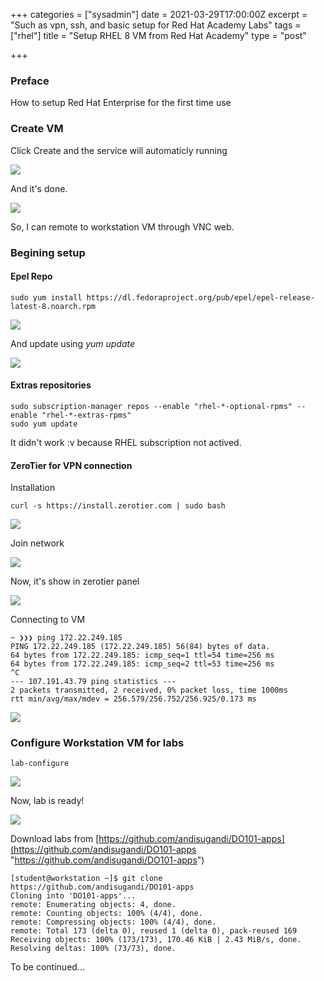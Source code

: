 +++
categories = ["sysadmin"]
date = 2021-03-29T17:00:00Z
excerpt = "Such as vpn, ssh, and basic setup for Red Hat Academy Labs"
tags = ["rhel"]
title = "Setup RHEL 8 VM from Red Hat Academy"
type = "post"

+++
### Preface

How to setup Red Hat Enterprise for the first time use

### Create VM

Click Create and the service will automaticly running

![](https://res.cloudinary.com/bimagv/image/upload/v1617121582/2021-03/123/Screen_2021-03-30_22-50-40X_a0mp6t.png)

And it's done.

![](https://res.cloudinary.com/bimagv/image/upload/v1617121641/2021-03/123/Screen_2021-03-30_22-53-17_b7tm8k.png)

So, I can remote to workstation VM through VNC web.

### Begining setup

#### Epel Repo

    sudo yum install https://dl.fedoraproject.org/pub/epel/epel-release-latest-8.noarch.rpm

![](https://res.cloudinary.com/bimagv/image/upload/v1617120563/2021-03/123/Screen_2021-03-30_23-05-16X_ffdw3a.png)

And update using _yum update_

![](https://res.cloudinary.com/bimagv/image/upload/v1617120579/2021-03/123/Screen_2021-03-30_23-05-43X_mrujcp.png)

#### Extras repositories

    sudo subscription-manager repos --enable "rhel-*-optional-rpms" --enable "rhel-*-extras-rpms"
    sudo yum update

It didn't work :v because RHEL subscription not actived.

#### ZeroTier for VPN connection

Installation

    curl -s https://install.zerotier.com | sudo bash

![](https://res.cloudinary.com/bimagv/image/upload/v1617122413/2021-03/123/Screen_2021-03-30_23-39-24X_dp1tqm.png)

Join network

![](https://res.cloudinary.com/bimagv/image/upload/v1617123024/2021-03/123/Screen_2021-03-30_23-47-22_lmqot1.png)

Now, it's show in zerotier panel

![](https://res.cloudinary.com/bimagv/image/upload/v1617122960/2021-03/123/Screen_2021-03-30_23-48-18X_geofil.png)

Connecting to VM

    ~ ❯❯❯ ping 172.22.249.185
    PING 172.22.249.185 (172.22.249.185) 56(84) bytes of data.
    64 bytes from 172.22.249.185: icmp_seq=1 ttl=54 time=256 ms
    64 bytes from 172.22.249.185: icmp_seq=2 ttl=53 time=256 ms
    ^C
    --- 107.191.43.79 ping statistics ---
    2 packets transmitted, 2 received, 0% packet loss, time 1000ms
    rtt min/avg/max/mdev = 256.579/256.752/256.925/0.173 ms

![](https://res.cloudinary.com/bimagv/image/upload/v1617123746/2021-03/123/Screen_2021-03-31_00-01-23X_gziezf.png)

### Configure Workstation VM for labs

    lab-configure

![](https://res.cloudinary.com/bimagv/image/upload/v1617124105/2021-03/123/Screen_2021-03-31_00-06-26X_tgyzok.png)

Now, lab is ready!

![](https://res.cloudinary.com/bimagv/image/upload/v1617124135/2021-03/123/Screen_2021-03-31_00-07-42X_mot5ss.png)

Download labs from [https://github.com/andisugandi/DO101-apps](https://github.com/andisugandi/DO101-apps "https://github.com/andisugandi/DO101-apps")

    [student@workstation ~]$ git clone https://github.com/andisugandi/DO101-apps
    Cloning into 'DO101-apps'...
    remote: Enumerating objects: 4, done.
    remote: Counting objects: 100% (4/4), done.
    remote: Compressing objects: 100% (4/4), done.
    remote: Total 173 (delta 0), reused 1 (delta 0), pack-reused 169
    Receiving objects: 100% (173/173), 170.46 KiB | 2.43 MiB/s, done.
    Resolving deltas: 100% (73/73), done.

To be continued...